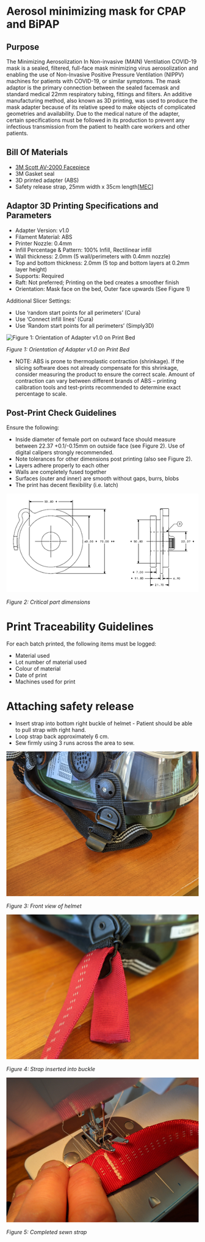 # Aerosol minimizing mask for CPAP and BiPAP

## Purpose
The Minimizing Aerosolization In Non-invasive (MAIN) Ventilation COVID-19 mask
is a sealed, filtered, full-face mask minimizing virus aerosolization and
enabling the use of Non-Invasive Positive Pressure Ventilation (NIPPV) machines
for patients with COVID-19, or similar symptoms.  The mask adaptor is the
primary connection between the sealed facemask and standard medical 22mm
respiratory tubing, fittings and filters. An additive manufacturing method, also
known as 3D printing, was used to produce the mask adapter because of its
relative speed to make objects of complicated geometries and availability. Due
to the medical nature of the adapter, certain specifications must be followed in
its production to prevent any infectious transmission from the patient to health
care workers and other patients.

## Bill Of Materials
 * [3M Scott AV-2000 Facepiece](https://www.3mscott.com/products/av-2000-facepiece/)
 * 3M Gasket seal
 * 3D printed adapter (ABS)
 * Safety release strap, 25mm width x 35cm length[[MEC](https://www.mec.ca/en/product/5020-829/1%22%2825mm%29-Nylon-Tubular-Climbing-Webbing)]

## Adaptor 3D Printing Specifications and Parameters

 * Adapter Version: v1.0
 * Filament Material: ABS
 * Printer Nozzle: 0.4mm
 * Infill Percentage & Pattern: 100% Infill, Rectilinear infill
 * Wall thickness: 2.0mm (5 wall/perimeters with 0.4mm nozzle)
 * Top and bottom thickness: 2.0mm (5 top and bottom layers at 0.2mm layer height)
 * Supports: Required
 * Raft: Not preferred; Printing on the bed creates a smoother finish
 * Orientation: Mask face on the bed, Outer face upwards (See Figure 1)

Additional Slicer Settings:
 * Use ‘random start points for all perimeters’ (Cura)
 * Use ‘Connect infill lines’ (Cura)
 * Use ‘Random start points for all perimeters’ (Simply3D)


![Figure 1: Orientation of Adapter v1.0 on Print Bed](media/figure1.png)

*Figure 1: Orientation of Adapter v1.0 on Print Bed*

* NOTE: ABS is prone to thermoplastic contraction (shrinkage). If the slicing
software does not already compensate for this shrinkage, consider measuring the
product to ensure the correct scale. Amount of contraction can vary between
different brands of ABS – printing calibration tools and test-prints recommended
to determine exact percentage to scale.

## Post-Print Check Guidelines
Ensure the following:
 * Inside diameter of female port on outward face should measure between 22.37
 +0.1/-0.15mm on outside face (see Figure 2). Use of digital calipers strongly
 recommended.
 * Note tolerances for other dimensions post printing (also see Figure 2).
 * Layers adhere properly to each other
 * Walls are completely fused together
 * Surfaces (outer and inner) are smooth without gaps, burrs, blobs
 * The print has decent flexibility (i.e. latch)


![Figure 2: Critical part dimensions](media/figure2.png)

*Figure 2: Critical part dimensions*

# Print Traceability Guidelines

For each batch printed, the following items must be logged:
 * Material used
 * Lot number of material used
 * Colour of material
 * Date of print
 * Machines used for print
 
# Attaching safety release
 
 * Insert strap into bottom right buckle of helmet - Patient should be able to pull strap with right hand.
 * Loop strap back approximately 6 cm.
 * Sew firmly using 3 runs across the area to sew.
 
![Figure 3: Front view of helmet](media/figure3.jpg)
 
*Figure 3: Front view of helmet*
 
![Figure 4: Strap inserted into buckle](media/figure4.jpg)

*Figure 4: Strap inserted into buckle*

![Figure 5: Completed sewn strap](media/figure5.jpg)
 
*Figure 5: Completed sewn strap*
